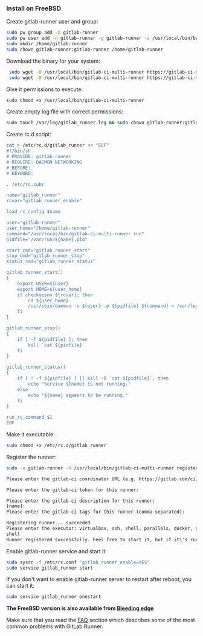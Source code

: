 ### Install on FreeBSD

Create gitlab-runner user and group:

```bash
sudo pw group add -n gitlab-runner
sudo pw user add -n gitlab-runner -g gitlab-runner -s /usr/local/bin/bash
sudo mkdir /home/gitlab-runner
sudo chown gitlab-runner:gitlab-runner /home/gitlab-runner
```

Download the binary for your system:

```bash
 sudo wget -O /usr/local/bin/gitlab-ci-multi-runner https://gitlab-ci-multi-runner-downloads.s3.amazonaws.com/latest/binaries/gitlab-ci-multi-runner-freebsd-amd64
 sudo wget -O /usr/local/bin/gitlab-ci-multi-runner https://gitlab-ci-multi-runner-downloads.s3.amazonaws.com/latest/binaries/gitlab-ci-multi-runner-freebsd-386
```

Give it permissions to execute:

```bash
sudo chmod +x /usr/local/bin/gitlab-ci-multi-runner
```

Create empty log file with correct permissions:

```bash
sudo touch /var/log/gitlab_runner.log && sudo chown gitlab-runner:gitlab-runner /var/log/gitlab_runner.log
```

Create rc.d script:

```bash
cat > /etc/rc.d/gitlab_runner << "EOF"
#!/bin/sh
# PROVIDE: gitlab_runner
# REQUIRE: DAEMON NETWORKING
# BEFORE:
# KEYWORD:

. /etc/rc.subr

name="gitlab_runner"
rcvar="gitlab_runner_enable"

load_rc_config $name

user="gitlab-runner"
user_home="/home/gitlab-runner"
command="/usr/local/bin/gitlab-ci-multi-runner run"
pidfile="/var/run/${name}.pid"

start_cmd="gitlab_runner_start"
stop_cmd="gitlab_runner_stop"
status_cmd="gitlab_runner_status"

gitlab_runner_start()
{
    export USER=${user}
    export HOME=${user_home}
    if checkyesno ${rcvar}; then
        cd ${user_home}
        /usr/sbin/daemon -u ${user} -p ${pidfile} ${command} > /var/log/gitlab_runner.log 2>&1
    fi
}

gitlab_runner_stop()
{
    if [ -f ${pidfile} ]; then
        kill `cat ${pidfile}`
    fi
}

gitlab_runner_status()
{
    if [ ! -f ${pidfile} ] || kill -0 `cat ${pidfile}`; then
        echo "Service ${name} is not running."
    else
        echo "${name} appears to be running."
    fi
}

run_rc_command $1
EOF
```

Make it executable:

```bash
sudo chmod +x /etc/rc.d/gitlab_runner
```


Register the runner:

```bash
sudo -u gitlab-runner -H /usr/local/bin/gitlab-ci-multi-runner register

Please enter the gitlab-ci coordinator URL (e.g. https://gitlab.com/ci):

Please enter the gitlab-ci token for this runner:

Please enter the gitlab-ci description for this runner:
[name]:
Please enter the gitlab-ci tags for this runner (comma separated):

Registering runner... succeeded
Please enter the executor: virtualbox, ssh, shell, parallels, docker, docker-ssh:
shell
Runner registered successfully. Feel free to start it, but if it\'s running already the config should be automatically reloaded!
```

Enable gitlab-runner service and start it:

```bash
sudo sysrc -f /etc/rc.conf "gitlab_runner_enable=YES" 
sudo service gitlab_runner start
```

If you don't want to enable gitlab-runner server to restart after reboot, you can start it:

```bash
sudo service gitlab_runner onestart
```

**The FreeBSD version is also available from [Bleeding edge](bleeding-edge.md)**

Make sure that you read the [FAQ](../faq/README.md) section which describes
some of the most common problems with GitLab Runner.
